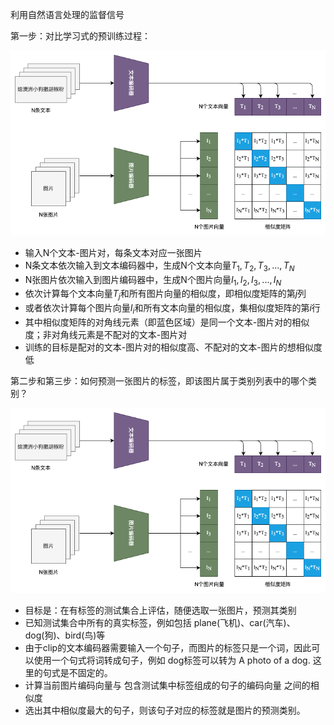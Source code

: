 
利用自然语言处理的监督信号


第一步：对比学习式的预训练过程：

!["clip"](../%E5%AD%A6%E4%B9%A0%E8%B5%84%E6%96%99/img_and_drawio/clip.png "text")

- 输入N个文本-图片对，每条文本对应一张图片
- N条文本依次输入到文本编码器中，生成N个文本向量$T_1,T_2,T_3,...,T_N$
- N张图片依次输入到图片编码器中，生成N个图片向量$I_1,I_2,I_3,...,I_N$
- 依次计算每个文本向量$T_j$和所有图片向量的相似度，即相似度矩阵的第$j$列
- 或者依次计算每个图片向量$I_i$和所有文本向量的相似度，集相似度矩阵的第$i$行
- 其中相似度矩阵的对角线元素（即蓝色区域）是同一个文本-图片对的相似度；非对角线元素是不配对的文本-图片对
- 训练的目标是配对的文本-图片对的相似度高、不配对的文本-图片的想相似度低

第二步和第三步：如何预测一张图片的标签，即该图片属于类别列表中的哪个类别？


!["clip"](../%E5%AD%A6%E4%B9%A0%E8%B5%84%E6%96%99/img_and_drawio/clip2.png "text")

- 目标是：在有标签的测试集合上评估，随便选取一张图片，预测其类别
- 已知测试集合中所有的真实标签，例如包括 plane(飞机)、car(汽车)、dog(狗)、bird(鸟)等
- 由于clip的文本编码器需要输入一个句子，而图片的标签只是一个词，因此可以使用一个句式将词转成句子，例如 dog标签可以转为 A photo of a dog. 这里的句式是不固定的。
- 计算当前图片编码向量与 包含测试集中标签组成的句子的编码向量 之间的相似度
- 选出其中相似度最大的句子，则该句子对应的标签就是图片的预测类别。

